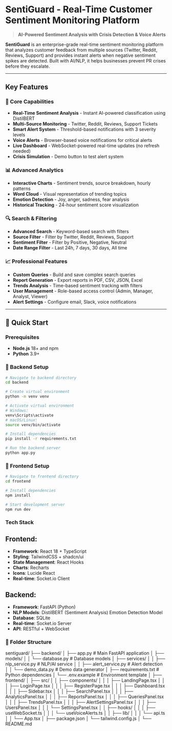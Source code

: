 # SentiGuard - Real-Time Customer Sentiment Monitoring Platform

> **AI-Powered Sentiment Analysis with Crisis Detection & Voice Alerts**

**SentiGuard** is an enterprise-grade real-time sentiment monitoring platform that analyzes customer feedback from multiple sources (Twitter, Reddit, Reviews, Support) and provides instant alerts when negative sentiment spikes are detected. Built with AI/NLP, it helps businesses prevent PR crises before they escalate.

---

## Key Features

### 🎯 Core Capabilities
- **Real-Time Sentiment Analysis** - Instant AI-powered classification using DistilBERT
- **Multi-Source Monitoring** - Twitter, Reddit, Reviews, Support Tickets
- **Smart Alert System** - Threshold-based notifications with 3 severity levels
- **Voice Alerts** - Browser-based voice notifications for critical alerts
- **Live Dashboard** - WebSocket-powered real-time updates (no refresh needed)
- **Crisis Simulation** - Demo button to test alert system

### 📊 Advanced Analytics
- **Interactive Charts** - Sentiment trends, source breakdown, hourly patterns
- **Word Cloud** - Visual representation of trending topics
- **Emotion Detection** - Joy, anger, sadness, fear analysis
- **Historical Tracking** - 24-hour sentiment score visualization

### 🔍 Search & Filtering
- **Advanced Search** - Keyword-based search with filters
- **Source Filter** - Filter by Twitter, Reddit, Reviews, Support
- **Sentiment Filter** - Filter by Positive, Negative, Neutral
- **Date Range Filter** - Last 24h, 7 days, 30 days, All time

### 📈 Professional Features
- **Custom Queries** - Build and save complex search queries
- **Report Generation** - Export reports in PDF, CSV, JSON, Excel
- **Trends Analysis** - Time-based sentiment tracking with filters
- **User Management** - Role-based access control (Admin, Manager, Analyst, Viewer)
- **Alert Settings** - Configure email, Slack, voice notifications

---

## 🚀 Quick Start

### Prerequisites
- **Node.js** 18+ and npm
- **Python** 3.9+

### 🔧 Backend Setup

```bash
# Navigate to backend directory
cd backend

# Create virtual environment
python -m venv venv

# Activate virtual environment
# Windows:
venv\Scripts\activate
# macOS/Linux:
source venv/bin/activate

# Install dependencies
pip install -r requirements.txt

# Run the backend server
python app.py

```

### 🔧 Frontend Setup

```bash
# Navigate to frontend directory
cd frontend

# Install dependencies
npm install

# Start development server
npm run dev
```
### Tech Stack

## Frontend:

- **Framework**: React 18 + TypeScript
- **Styling**: TailwindCSS + shadcn/ui
- **State Management**: React Hooks
- **Charts**: Recharts
- **Icons**: Lucide React
- **Real-time**: Socket.io Client

## Backend:

- **Framework**: FastAPI (Python)
- **NLP Models**:
       DistilBERT (Sentiment Analysis)
       Emotion Detection Model
- **Database**: SQLite 
- **Real-time**: Socket.io Server
- **API**: RESTful + WebSocket

### 📂 Folder Structure

 sentiguard/
 ├── backend/
 │   ├── app.py                 # Main FastAPI application
 │   ├── models/
 │   │   └── database.py        # Database models
 │   ├── services/
 │   │   ├── nlp_service.py     # NLP/AI service
 │   │   ├── alert_service.py   # Alert detection
 │   │   └── demo_data.py       # Demo data generator
 │   ├── requirements.txt       # Python dependencies
 │   └── .env.example          # Environment template
 │
 ├── frontend/
 │   ├── src/
 │   │   ├── components/
 │   │   │   ├── LandingPage.tsx
 │   │   │   ├── LoginPage.tsx
 │   │   │   ├── RegisterPage.tsx
 │   │   │   ├── Dashboard.tsx
 │   │   │   ├── Sidebar.tsx
 │   │   │   ├── SearchPanel.tsx
 │   │   │   ├── AnalyticsPanel.tsx
 │   │   │   ├── ReportsPanel.tsx
 │   │   │   ├── QueriesPanel.tsx
 │   │   │   ├── TrendsPanel.tsx
 │   │   │   ├── AlertSettingsPanel.tsx
 │   │   │   ├── UsersPanel.tsx
 │   │   │   └── SettingsPanel.tsx
 │   │   ├── hooks/
 │   │   │   ├── useWebSocket.ts
 │   │   │   └── useVoiceAlerts.ts
 │   │   ├── lib/
 │   │   │   └── api.ts
 │   │   └── App.tsx
 │   ├── package.json
 │   └── tailwind.config.js
 │
 └── README.md

